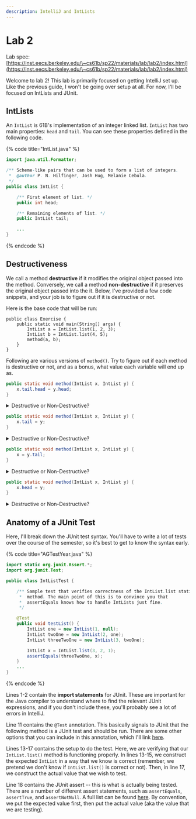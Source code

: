 ```yaml
---
description: IntelliJ and IntLists
---
```


# Lab 2

Lab spec: [https://inst.eecs.berkeley.edu/\~cs61b/sp22/materials/lab/lab2/index.html](https://inst.eecs.berkeley.edu/\~cs61b/sp22/materials/lab/lab2/index.html)

Welcome to lab 2! This lab is primarily focused on getting IntelliJ set up. Like the previous guide, I won't be going over setup at all. For now, I'll be focused on IntLists and JUnit.

## IntLists

An `IntList` is 61B's implementation of an integer linked list. `IntList` has two main properties: `head` and `tail`. You can see these properties defined in the following code.

{% code title="IntList.java" %}
```java
import java.util.Formatter;

/** Scheme-like pairs that can be used to form a list of integers.
 *  @author P. N. Hilfinger, Josh Hug, Melanie Cebula.
 */
public class IntList {

    /** First element of list. */
    public int head;

    /** Remaining elements of list. */
    public IntList tail;

    ...
}
```
{% endcode %}

## Destructiveness

We call a method **destructive** if it modifies the original object passed into the method. Conversely, we call a method **non-destructive** if it preserves the original object passed into the it. Below, I've provided a few code snippets, and your job is to figure out if it is destructive or not.

Here is the base code that will be run:

```
public class Exercise {
    public static void main(String[] args) {
        IntList a = IntList.list(1, 2, 3);
        IntList b = IntList.list(4, 5);
        method(a, b);
    }
}
```

Following are various versions of `method()`. Try to figure out if each method is destructive or not, and as a bonus, what value each variable will end up as.

```java
public static void method(IntList x, IntList y) {
    x.tail.head = y.head;
}
```

<details>

<summary>Destructive or Non-Destructive?</summary>

Destructive! This changes `a` to be \[1, 2, 4].

</details>

```java
public static void method(IntList x, IntList y) {
    x.tail = y;
}
```

<details>

<summary>Destructive or Non-Destructive?</summary>

Destructive! This changes `a` to be \[1, 2, 4, 5].

</details>

```java
public static void method(IntList x, IntList y) {
    x = y.tail;
}
```

<details>

<summary>Destructive or Non-Destructive?</summary>

Non-destructive! What's happening here is that `x` now points to \[5]. However, `a` stays as \[1, 2, 3]. The reason this happens is that **none of the pointers inside the `IntList` were modified** -- only the pointer from the parameter to the actual `IntList`.

</details>

```java
public static void method(IntList x, IntList y) {
    x.head = y;
}
```

<details>

<summary>Destructive or Non-Destructive?</summary>

This one is actually a trick question. The answer is that there is a syntax error! `x.head` is of type `int`, and `y` is of type `IntList`. You might have scoffed a little at this, but identifying errors is an important skill for completing projects and solving exam-level problems. It's always a good idea to check that variable types match during assignment.

</details>

## Anatomy of a JUnit Test

Here, I'll break down the JUnit test syntax. You'll have to write a lot of tests over the course of the semester, so it's best to get to know the syntax early.

{% code title="AGTestYear.java" %}
```java
import static org.junit.Assert.*;
import org.junit.Test;

public class IntListTest {

    /** Sample test that verifies correctness of the IntList.list static
     *  method. The main point of this is to convince you that
     *  assertEquals knows how to handle IntLists just fine.
     */

    @Test
    public void testList() {
        IntList one = new IntList(1, null);
        IntList twoOne = new IntList(2, one);
        IntList threeTwoOne = new IntList(3, twoOne);

        IntList x = IntList.list(3, 2, 1);
        assertEquals(threeTwoOne, x);
    }
    ...
}
```
{% endcode %}

Lines 1-2 contain the **import statements** for JUnit. These are important for the Java compiler to understand where to find the relevant JUnit expressions, and if you don't include these, you'll probably see a lot of errors in IntelliJ.

Line 11 contains the `@Test` annotation. This basically signals to JUnit that the following method is a JUnit test and should be run. There are some other options that you can include in this annotation, which I'll link [here](https://junit.org/junit5/docs/current/user-guide/#writing-tests-annotations).

Lines 13-17 contains the setup to do the test. Here, we are verifying that our `IntList.list()` method is functioning properly. In lines 13-15, we construct the expected `IntList` in a way that we know is correct (remember, we pretend we don't know if `IntList.list()` is correct or not). Then, in line 17, we construct the actual value that we wish to test.

Line 18 contains the JUnit assert -- this is what is actually being tested. There are a number of different assert statements, such as `assertEquals`, `assertTrue`, and `assertNotNull`. A full list can be found [here](https://junit.org/junit5/docs/current/api/org.junit.jupiter.api/org/junit/jupiter/api/Assertions.html). By convention, we put the expected value first, then put the actual value (aka the value that we are testing).
